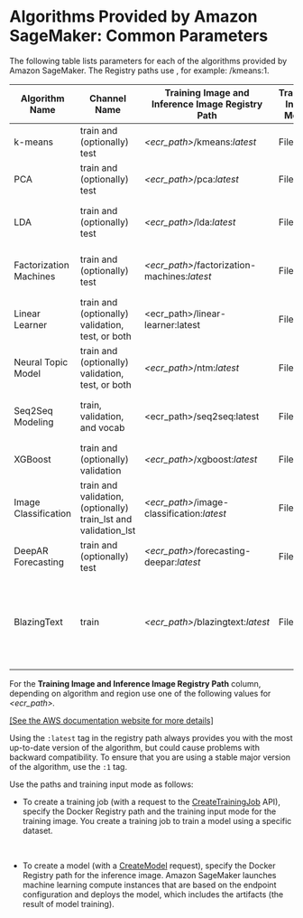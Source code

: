 # Algorithms Provided by Amazon SageMaker: Common Parameters<a name="sagemaker-algo-docker-registry-paths"></a>

The following table lists parameters for each of the algorithms provided by Amazon SageMaker\. The Registry paths use *<latest>*, for example: /kmeans:1\. 


| Algorithm Name | Channel Name | Training Image and Inference Image Registry Path | Training Input Mode | File Type | Instance Class | 
| --- | --- | --- | --- | --- | --- | 
| k\-means  | train and \(optionally\) test |  *<ecr\_path>*/kmeans:*latest*  |  File  | recordIO\-protobuf or CSV | CPU | 
| PCA | train and \(optionally\) test |  *<ecr\_path>*/pca:*latest*  |  File  | recordIO\-protobuf or CSV | GPU or CPU | 
|  LDA  | train and \(optionally\) test |  *<ecr\_path>*/lda:*latest*  |  File  | recordIO\-protobuf or CSV | CPU \(single instance only\) | 
| Factorization Machines | train and \(optionally\) test |  *<ecr\_path>*/factorization\-machines:*latest*  |  File  | recordIO\-protobuf | CPU \(GPU for dense data\) | 
| Linear Learner | train and \(optionally\) validation, test, or both | <ecr\_path>/linear\-learner:latest |  File  | recordIO\-protobuf or CSV | CPU or GPU | 
| Neural Topic Model | train and \(optionally\) validation,  test, or both |  *<ecr\_path>*/ntm:*latest*  |  File  | recordIO\-protobuf or CSV | GPU or CPU | 
|  Seq2Seq Modeling  | train, validation, and vocab | <ecr\_path>/seq2seq:latest |  File  | recordIO\-protobuf | GPU \(single instance only\) | 
| XGBoost | train and \(optionally\) validation |  *<ecr\_path>*/xgboost:*latest*  |  File  | CSV or LibSVM | CPU | 
| Image Classification | train and validation, \(optionally\) train\_lst and validation\_lst |  *<ecr\_path>*/image\-classification:*latest*  |  File  | recordIO or image files \(\.jpg or \.png\)  | GPU | 
| DeepAR Forecasting | train and \(optionally\) test |  *<ecr\_path>*/forecasting\-deepar:*latest*  |  File  | JSON Lines or Parquet | GPU or CPU | 
| BlazingText | train |  *<ecr\_path>*/blazingtext:*latest*  |  File  | Text file \(one sentence per line with with space\-separated tokens\)  | GPU \(single instance only\) or CPU | 

For the **Training Image and Inference Image Registry Path** column, depending on algorithm and region use one of the following values for *<ecr\_path>\.*

[\[See the AWS documentation website for more details\]](http://docs.aws.amazon.com/sagemaker/latest/dg/sagemaker-algo-docker-registry-paths.html)

Using the `:latest` tag in the registry path always provides you with the most up\-to\-date version of the algorithm, but could cause problems with backward compatibility\. To ensure that you are using a stable major version of the algorithm, use the `:1` tag\.

Use the paths and training input mode as follows:

+ To create a training job \(with a request to the [CreateTrainingJob](API_CreateTrainingJob.md) API\), specify the Docker Registry path and the training input mode for the training image\. You create a training job to train a model using a specific dataset\. 

   

+ To create a model \(with a [CreateModel](API_CreateModel.md) request\), specify the Docker Registry path for the inference image\. Amazon SageMaker launches machine learning compute instances that are based on the endpoint configuration and deploys the model, which includes the artifacts \(the result of model training\)\.